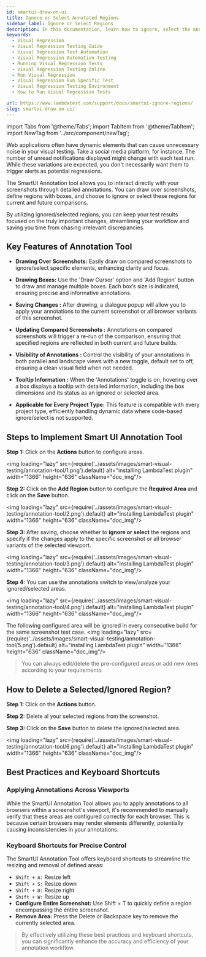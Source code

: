 ```yaml
---
id: smartui-draw-on-ui
title: Ignore or Select Annotated Regions
sidebar_label: Ignore or Select Regions
description: In this documentation, learn how to ignore, select the annoted regions of the tests with LambdaTest's SmartUI.
keywords:
  - Visual Regression
  - Visual Regression Testing Guide
  - Visual Regression Test Automation
  - Visual Regression Automation Testing
  - Running Visual Regression Tests
  - Visual Regression Testing Online
  - Run Visual Regression
  - Visual Regression Run Specific Test
  - Visual Regression Testing Environment
  - How to Run Visual Regression Tests

url: https://www.lambdatest.com/support/docs/smartui-ignore-regions/
slug: smartui-draw-on-ui/
---
```


import Tabs from '@theme/Tabs';
import TabItem from '@theme/TabItem';
import NewTag from '../src/component/newTag';

<script type="application/ld+json"
      dangerouslySetInnerHTML={{ __html: JSON.stringify({
       "@context": "https://schema.org",
        "@type": "BreadcrumbList",
        "itemListElement": [{
          "@type": "ListItem",
          "position": 1,
          "name": "LambdaTest",
          "item": "https://www.lambdatest.com"
        },{
          "@type": "ListItem",
          "position": 2,
          "name": "Support",
          "item": "https://www.lambdatest.com/support/docs/"
        },{
          "@type": "ListItem",
          "position": 3,
          "name": "Smart Visual Testing",
          "item": "https://www.lambdatest.com/support/docs/smartui-draw-on-ui/"
        }]
      })
    }}
></script>

Web applications often have dynamic elements that can cause unnecessary noise in your visual testing.  Take a social media platform, for instance.  The number of unread notifications displayed might change with each test run.  While these variations are expected, you don't necessarily want them to trigger alerts as potential regressions.

The SmartUI Annotation tool allows you to interact directly with your screenshots through detailed annotations. You can draw over screenshots, define regions with boxes, and choose to ignore or select these regions for current and future comparisons.

By utilizing ignored/selected regions, you can keep your test results focused on the truly important changes,  streamlining your workflow and saving you time from chasing irrelevant discrepancies.

## Key Features of Annotation Tool

- **Drawing Over Screenshots:** Easily draw on compared screenshots to ignore/select specific elements, enhancing clarity and focus.

- **Drawing Boxes:** Use the 'Draw Cursor' option and 'Add Region' button to draw and manage multiple boxes. Each box’s size is indicated, ensuring precise and informative annotations.

- **Saving Changes :** After drawing, a dialogue popup will allow you to apply your annotations to the current screenshot or all browser variants of this screenshot.

- **Updating Compared Screenshots :** Annotations on compared screenshots will trigger a re-run of the comparison, ensuring that specified regions are reflected in both current and future builds.

- **Visibility of Annotations :** Control the visibility of your annotations in both parallel and landscape views with a new toggle, default set to off, ensuring a clean visual field when not needed.

- **Tooltip Information :** When the 'Annotations' toggle is on, hovering over a box displays a tooltip with detailed information, including the box dimensions and its status as an ignored or selected area.

- **Applicable for Every Project Type:** This feature is compatible with every project type, efficiently handling dynamic data where code-based ignore/select is not supported.

## Steps to Implement Smart UI Annotation Tool

**Step 1:** Click on the **Actions** button to configure areas.

<img loading="lazy" src={require('../assets/images/smart-visual-testing/annotation-tool/1.png').default} alt="installing LambdaTest plugin" width="1366" height="636" className="doc_img"/>

**Step 2:** Click on the **Add Region** button to configure the **Required Area** and click on the **Save** button.

<img loading="lazy" src={require('../assets/images/smart-visual-testing/annotation-tool/2.png').default} alt="installing LambdaTest plugin" width="1366" height="636" className="doc_img"/>

**Step 3:** After saving, choose whether to **ignore or select** the regions and specify if the changes apply to the specific screenshot or all browser variants of the selected viewport.

<img loading="lazy" src={require('../assets/images/smart-visual-testing/annotation-tool/3.png').default} alt="installing LambdaTest plugin" width="1366" height="636" className="doc_img"/>

**Step 4:** You can use the annotations switch to view/analyze your ignored/selected areas.

<img loading="lazy" src={require('../assets/images/smart-visual-testing/annotation-tool/4.png').default} alt="installing LambdaTest plugin" width="1366" height="636" className="doc_img"/>

The following configured area will be ignored in every consecutive build for the same screenshot test case.
<img loading="lazy" src={require('../assets/images/smart-visual-testing/annotation-tool/5.png').default} alt="installing LambdaTest plugin" width="1366" height="636" className="doc_img"/>

> You can always edit/delete the pre-configured areas or add new ones according to your requirements.

## How to Delete a Selected/Ignored Region?

**Step 1:** Click on the **Actions** button.

**Step 2:** Delete al your selected regions from the screenshot.

**Step 3:** Click on the **Save** button to delete the ignored/selected area.

<img loading="lazy" src={require('../assets/images/smart-visual-testing/annotation-tool/6.png').default} alt="installing LambdaTest plugin" width="1366" height="636" className="doc_img"/>

## Best Practices and Keyboard Shortcuts

### Applying Annotations Across Viewports

While the SmartUI Annotation Tool allows you to apply annotations to all browsers within a screenshot's viewport, it's recommended to manually verify that these areas are configured correctly for each browser. This is because certain browsers may render elements differently, potentially causing inconsistencies in your annotations.

### Keyboard Shortcuts for Precise Control

The SmartUI Annotation Tool offers keyboard shortcuts to streamline the resizing and removal of defined areas:

- `Shift + A:` Resize left
- `Shift + S:` Resize down
- `Shift + D:` Resize right
- `Shift + W:` Resize up
- **Configure Entire Screenshot:** Use Shift + T to quickly define a region encompassing the entire screenshot.
- **Remove Area:** Press the Delete or Backspace key to remove the currently selected area.

> By effectively utilizing these best practices and keyboard shortcuts, you can significantly enhance the accuracy and efficiency of your annotation workflow.